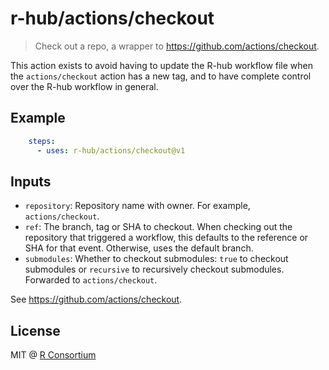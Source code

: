 # r-hub/actions/checkout

> Check out a repo, a wrapper to https://github.com/actions/checkout.

This action exists to avoid having to update the R-hub workflow file
when the `actions/checkout` action has a new tag, and to have complete
control over the R-hub workflow in general.

## Example

```yaml
    steps:
      - uses: r-hub/actions/checkout@v1
```

## Inputs

* `repository`: Repository name with owner. For example,
  `actions/checkout`.
* `ref`: The branch, tag or SHA to checkout. When checking out the
  repository that triggered a workflow, this defaults to the reference or
  SHA for that event.  Otherwise, uses the default branch.
* `submodules`: Whether to checkout submodules: `true` to checkout
  submodules or `recursive` to recursively checkout submodules.
  Forwarded to `actions/checkout`.

See https://github.com/actions/checkout.

## License

MIT @ [R Consortium](https://www.r-consortium.org/)

